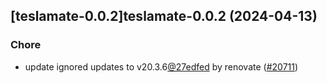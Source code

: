 

## [teslamate-0.0.2]teslamate-0.0.2 (2024-04-13)

### Chore



- update ignored updates to v20.3.6[@27edfed](https://github.com/27edfed) by renovate ([#20711](https://github.com/truecharts/charts/issues/20711))